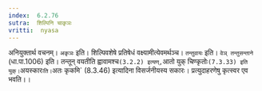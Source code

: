 ```yaml
---
index:  6.2.76
sutra:  शिल्पिनि चाकृञः
vritti:  nyasa
---
```


अनियुक्तार्थ वचनम्। `अकृञः` इति। शिल्पिवशेषे प्रतिषेधं वक्ष्यामीत्येवमर्थञ्च। `तन्तुवायः` इति। `वेञ् तन्तुसन्ताने` (धा.पा.1006) इति। तन्तून् वयतीति ह्वावामश्च` (3.2.2) इत्यण्, `आतो युक् चिण्कृतोः` (7.3.33) इति युक्।
`अयस्कारः` ति। `अतः कृकमि` (8.3.46) इत्यादिना विसर्जनीयस्य सकारः। प्रत्युदाहरणेषु कृत्स्वर एव भवति।।

